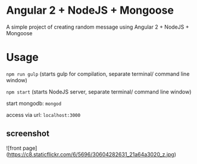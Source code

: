 # Angular 2 + NodeJS + Mongoose
A simple project of creating random message using Angular 2 + NodeJS + Mongoose

# Usage

`npm run gulp` (starts gulp for compilation, separate terminal/ command line window)

`npm start` (starts NodeJS server, separate terminal/ command line window)

start mongodb: `mongod` 

access via url: `localhost:3000`

## screenshot 
![front page] (https://c8.staticflickr.com/6/5696/30604282631_21a64a3020_z.jpg)
